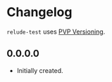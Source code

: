 # Changelog

`relude-test` uses [PVP Versioning][1].

## 0.0.0.0

* Initially created.

[1]: https://pvp.haskell.org
